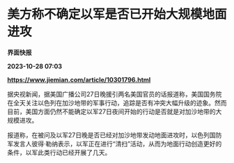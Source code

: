 # 美方称不确定以军是否已开始大规模地面进攻
**界面快报**

**2023-10-28 07:03**

**https://www.jiemian.com/article/10301796.html**

据央视新闻，据美国广播公司27日晚援引两名美国官员的话报道称，美国国务院在全天关注以色列在加沙地带的军事行动，追踪是否有冲突大幅升级的迹象。然而目前，美国方面仍然不能确定以军27日夜间开始的行动是否就是对加沙地带的大规模进攻。

报道称，在被问及以军27日晚是否已经对加沙地带发动地面进攻时，以色列国防军发言人彼得·勒纳表示，以军正在进行“清扫”活动，从而为地面行动创造更好的条件，以军此类行动已经开展了几天。